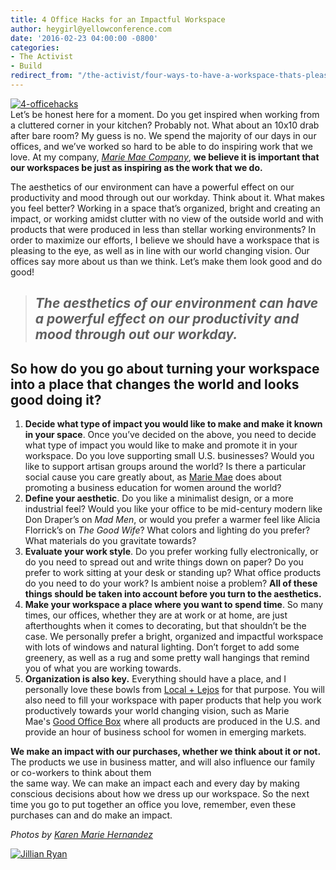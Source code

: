 ```yaml
---
title: 4 Office Hacks for an Impactful Workspace
author: heygirl@yellowconference.com
date: '2016-02-23 04:00:00 -0800'
categories:
- The Activist
- Build
redirect_from: "/the-activist/four-ways-to-have-a-workspace-thats-pleasing-to-the-eye-and-in-line-with-your-vision-of-world-change/"
---
```


[![4-officehacks](https://yellow-blog-images.imgix.net/2016/02/4-officehacks.jpg)](https://yellow-blog-images.imgix.net/2016/02/4-officehacks.jpg)[  
](https://yellow-blog-images.imgix.net/2016/02/Photo-Apr-22-5-16-22-PM.jpg)Let’s be honest here for a moment. Do you get inspired when working from a cluttered corner in your kitchen? Probably not. What about an 10x10 drab after bare room? My guess is no. We spend the majority of our days in our offices, and we’ve worked so hard to be able to do inspiring work that we love. At my company, _[Marie Mae Company](http://www.mariemae.com/)_, **we believe it is important that our workspaces be just as inspiring as the work that we do.**

The aesthetics of our environment can have a powerful effect on our productivity and mood through out our workday. Think about it. What makes you feel better? Working in a space that’s organized, bright and creating an impact, or working amidst clutter with no view of the outside world and with products that were produced in less than stellar working environments? In order to maximize our efforts, I believe we should have a workspace that is pleasing to the eye, as well as in line with our world changing vision. Our offices say more about us than we think. Let’s make them look good and do good!

> ## _The aesthetics of our environment can have a powerful effect on our productivity and mood through out our workday._

## So how do you go about turning your workspace into a place that changes the world and looks good doing it?

1.  **Decide what type of impact you would like to make and make it known in your space**. Once you’ve decided on the above, you need to decide what type of impact you would like to make and promote it in your workspace. Do you love supporting small U.S. businesses? Would you like to support artisan groups around the world? Is there a particular social cause you care greatly about, as [Marie Mae](http://www.mariemae.com/) does about promoting a business education for women around the world?
2.  **Define your aesthetic**. Do you like a minimalist design, or a more industrial feel? Would you like your office to be mid-century modern like Don Draper’s on _Mad Men_, or would you prefer a warmer feel like Alicia Florrick’s on _The Good Wife_? What colors and lighting do you prefer? What materials do you gravitate towards?
3.  **Evaluate your work style**. Do you prefer working fully electronically, or do you need to spread out and write things down on paper? Do you prefer to work sitting at your desk or standing up? What office products do you need to do your work? Is ambient noise a problem? **All of these things should be taken into account before you turn to the aesthetics.**
4.  **Make your workspace a place where you want to spend time**. So many times, our offices, whether they are at work or at home, are just afterthoughts when it comes to decorating, but that shouldn’t be the case. We personally prefer a bright, organized and impactful workspace with lots of windows and natural lighting. Don’t forget to add some greenery, as well as a rug and some pretty wall hangings that remind you of what you are working towards.
5.  **Organization is also key.** Everything should have a place, and I personally love these bowls from [Local + Lejos](http://www.localandlejos.com/collections/bowls/products/zera-bowl-medium) for that purpose. You will also need to fill your workspace with paper products that help you work productively towards your world changing vision, such as Marie Mae's [Good Office Box](http://www.mariemae.com/shop/the-good-office-box-steel-blue) where all products are produced in the U.S. and provide an hour of business school for women in emerging markets.

**We make an impact with our purchases, whether we think about it or not.** The products we use in business matter, and will also influence our family or co-workers to think about them[  
](https://yellow-blog-images.imgix.net/2016/02/Photo-Apr-22-5-16-22-PM.jpg)the same way. We can make an impact each and every day by making conscious decisions about how we dress up our workspace. So the next time you go to put together an office you love, remember, even these purchases can and do make an impact.

_Photos by [Karen Marie Hernandez](http://www.karenmariehernandez.com/lifestyle/)_

[![Jillian Ryan](https://yellow-blog-images.imgix.net/2016/02/Jillian-Ryan.jpg)](http://www.mariemae.com/)
